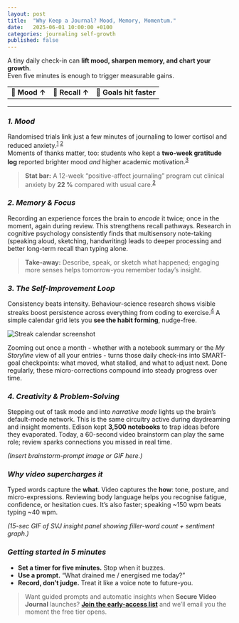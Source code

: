 ```yaml
---
layout: post
title:  "Why Keep a Journal? Mood, Memory, Momentum."
date:   2025-06-01 10:00:00 +0100
categories: journaling self-growth
published: false
---
```


A tiny daily check-in can **lift mood, sharpen memory, and chart your growth**.  
Even five minutes is enough to trigger measurable gains.

<table>
  <tr>
    <td>🎯 <strong>Mood ↑</strong></td>
    <td>🧠 <strong>Recall ↑</strong></td>
    <td>🚀 <strong>Goals hit faster</strong></td>
  </tr>
</table>

---

### *1. Mood*

Randomised trials link just a few minutes of journaling to lower cortisol and reduced anxiety.<sup>[1](https://www.apa.org/monitor/jun02/writing) [2](https://pubmed.ncbi.nlm.nih.gov/30530460/)</sup>  
Moments of thanks matter, too: students who kept a **two-week gratitude log** reported brighter mood *and* higher academic motivation.<sup>[3](https://pubmed.ncbi.nlm.nih.gov/33980290/)</sup>

> **Stat bar:** A 12-week “positive-affect journaling” program cut clinical anxiety by **22 %** compared with usual care.<sup>[2](https://pubmed.ncbi.nlm.nih.gov/30530460/)</sup>

### *2. Memory & Focus*

Recording an experience forces the brain to *encode* it twice; once in the moment, again during review. This strengthens recall pathways.  Research in cognitive psychology consistently finds that multisensory note-taking (speaking aloud, sketching, handwriting) leads to deeper processing and better long-term recall than typing alone.

> **Take-away:** Describe, speak, or sketch what happened; engaging more senses helps tomorrow-you remember today’s insight.

### *3. The Self-Improvement Loop*

Consistency beats intensity. Behaviour-science research shows visible streaks boost persistence across everything from coding to exercise.<sup>[4](https://arxiv.org/abs/2006.02371)</sup> A simple calendar grid lets you **see the habit forming**, nudge-free.

![Streak calendar screenshot](/assets/img/streak-calendar.png)

Zooming out once a month - whether with a notebook summary or the *My Storyline* view of all your entries - turns those daily check-ins into SMART-goal checkpoints: what moved, what stalled, and what to adjust next. Done regularly, these micro-corrections compound into steady progress over time.

### *4. Creativity & Problem-Solving*

Stepping out of task mode and into *narrative mode* lights up the brain’s default-mode network. This is the same circuitry active during daydreaming and insight moments. Edison kept **3,500 notebooks** to trap ideas before they evaporated. Today, a 60-second video brainstorm can play the same role; review sparks connections you missed in real time.

*(Insert brainstorm-prompt image or GIF here.)*

### *Why video supercharges it*

Typed words capture the **what**. Video captures the **how**: tone, posture, and micro-expressions. Reviewing body language helps you recognise fatigue, confidence, or hesitation cues. It’s also faster; speaking ~150 wpm beats typing ~40 wpm.

*(15-sec GIF of SVJ insight panel showing filler-word count + sentiment graph.)*

### *Getting started in 5 minutes*

* **Set a timer for five minutes.** Stop when it buzzes.  
* **Use a prompt.** “What drained me / energised me today?”  
* **Record, don’t judge.** Treat it like a voice note to future-you.

> Want guided prompts and automatic insights when **Secure Video Journal** launches? **[Join the early-access list](https://www.securevideojournal.com/#mailing-list)** and we’ll email you the moment the free tier opens.
